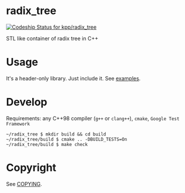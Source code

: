 

radix_tree
=====

[ ![Codeship Status for kpp/radix_tree](https://codeship.com/projects/d47b4290-e2fe-0132-77af-0e8782f5ebb8/status?branch=master)](https://codeship.com/projects/81626)

STL like container of radix tree in C++

Usage
=====
It's a header-only library. Just include it. See [examples](examples/).

Develop
=====
Requirements: any C++98 compiler (`g++` or `clang++`), `cmake`, `Google Test Framework`

```
~/radix_tree $ mkdir build && cd build
~/radix_tree/build $ cmake .. -DBUILD_TESTS=On
~/radix_tree/build $ make check
```

Copyright
=====
See [COPYING](COPYING).
